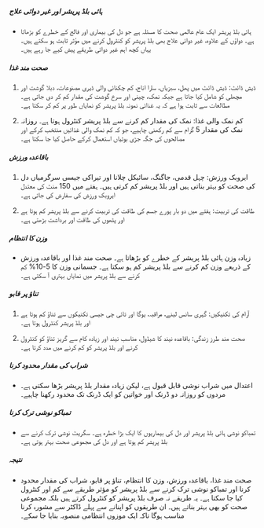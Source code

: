 ##### ہائی بلڈ پریشر اور غیر دوائی علاج
* ہائی بلڈ پریشر ایک عام عالمی صحت کا مسئلہ ہے جو دل کی بیماری اور فالج کے خطرے کو بڑھاتا ہے۔ دواؤں کے علاوہ، غیر دوائی علاج بھی بلڈ پریشر کو کنٹرول کرنے میں مؤثر ثابت ہو سکتے ہیں۔ یہاں کچھ اہم غیر دوائی طریقے پیش کیے جا رہے ہیں۔

##### صحت مند غذا
1. ڈیش ڈائٹ: ڈیش ڈائٹ میں پھل، سبزیاں، سارا اناج، کم چکنائی والی ڈیری مصنوعات، دبلا گوشت اور مچھلی کو شامل کیا جاتا ہے جبکہ نمک، چینی اور سرخ گوشت کی مقدار کم کر دی جاتی ہے۔ مطالعات سے ثابت ہوا ہے کہ یہ غذائی نمونہ بلڈ پریشر کو نمایاں طور پر کم کر سکتا ہے۔

2. کم نمک والی غذا: نمک کی مقدار کم کرنے سے بلڈ پریشر کنٹرول ہوتا ہے۔ روزانہ نمک کی مقدار 5 گرام سے کم رکھنی چاہیے، جو کہ کم نمک والی غذائیں منتخب کرکے اور مصالحوں کی جگہ جڑی بوٹیاں استعمال کرکے حاصل کیا جا سکتا ہے۔

##### باقاعدہ ورزش
1. ایروبک ورزش: چہل قدمی، جاگنگ، سائیکل چلانا اور تیراکی جیسی سرگرمیاں دل کی صحت کو بہتر بناتی ہیں اور بلڈ پریشر کم کرتی ہیں۔ ہفتے میں 150 منٹ کی معتدل ایروبک ورزش کی سفارش کی جاتی ہے۔

2. طاقت کی تربیت: ہفتے میں دو بار پورے جسم کی طاقت کی تربیت کرنے سے بلڈ پریشر کم ہوتا ہے اور پٹھوں کی طاقت اور برداشت بڑھتی ہے۔

##### وزن کا انتظام
* زیادہ وزن ہائی بلڈ پریشر کے خطرے کو بڑھاتا ہے۔ صحت مند غذا اور باقاعدہ ورزش کے ذریعے وزن کم کرنے سے بلڈ پریشر کم ہو سکتا ہے۔ جسمانی وزن کا 5-10% کم کرنے سے بلڈ پریشر میں نمایاں بہتری آ سکتی ہے۔

##### تناؤ پر قابو
1. آرام کی تکنیکیں: گہری سانس لینے، مراقبہ، یوگا اور تائی چی جیسی تکنیکوں سے تناؤ کم ہوتا ہے اور بلڈ پریشر کنٹرول ہوتا ہے۔

2. صحت مند طرز زندگی: باقاعدہ نیند کا شیڈول، مناسب نیند اور زیادہ کام سے گریز تناؤ کو کنٹرول کرنے اور بلڈ پریشر کو کم کرنے میں مدد کرتا ہے۔

##### شراب کی مقدار محدود کرنا
* اعتدال میں شراب نوشی قابل قبول ہے، لیکن زیادہ مقدار بلڈ پریشر بڑھا سکتی ہے۔ مردوں کو روزانہ دو ڈرنک اور خواتین کو ایک ڈرنک تک محدود رکھنا چاہیے۔

##### تمباکو نوشی ترک کرنا
* تمباکو نوشی ہائی بلڈ پریشر اور دل کی بیماریوں کا ایک بڑا خطرہ ہے۔ سگریٹ نوشی ترک کرنے سے بلڈ پریشر کم ہوتا ہے اور دل کی مجموعی صحت بہتر ہوتی ہے۔

##### نتیجہ
* صحت مند غذا، باقاعدہ ورزش، وزن کا انتظام، تناؤ پر قابو، شراب کی مقدار محدود کرنا اور تمباکو نوشی ترک کرنے سے بلڈ پریشر کو مؤثر طریقے سے کم اور کنٹرول کیا جا سکتا ہے۔ یہ طریقے نہ صرف بلڈ پریشر کو کنٹرول کرتے ہیں بلکہ مجموعی صحت کو بھی بہتر بناتے ہیں۔ ان طریقوں کو اپنانے سے پہلے ڈاکٹر سے مشورہ کرنا مناسب ہوگا تاکہ ایک موزوں انتظامی منصوبہ بنایا جا سکے۔